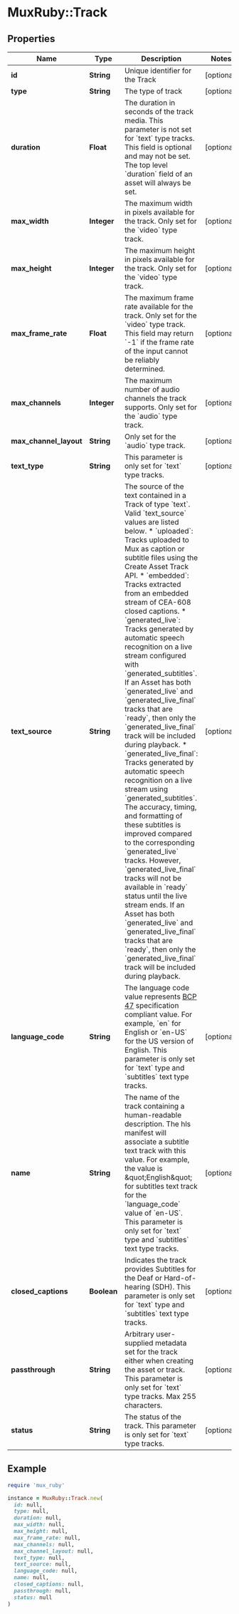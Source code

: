 # MuxRuby::Track

## Properties

| Name | Type | Description | Notes |
| ---- | ---- | ----------- | ----- |
| **id** | **String** | Unique identifier for the Track | [optional] |
| **type** | **String** | The type of track | [optional] |
| **duration** | **Float** | The duration in seconds of the track media. This parameter is not set for &#x60;text&#x60; type tracks. This field is optional and may not be set. The top level &#x60;duration&#x60; field of an asset will always be set. | [optional] |
| **max_width** | **Integer** | The maximum width in pixels available for the track. Only set for the &#x60;video&#x60; type track. | [optional] |
| **max_height** | **Integer** | The maximum height in pixels available for the track. Only set for the &#x60;video&#x60; type track. | [optional] |
| **max_frame_rate** | **Float** | The maximum frame rate available for the track. Only set for the &#x60;video&#x60; type track. This field may return &#x60;-1&#x60; if the frame rate of the input cannot be reliably determined. | [optional] |
| **max_channels** | **Integer** | The maximum number of audio channels the track supports. Only set for the &#x60;audio&#x60; type track. | [optional] |
| **max_channel_layout** | **String** | Only set for the &#x60;audio&#x60; type track. | [optional] |
| **text_type** | **String** | This parameter is only set for &#x60;text&#x60; type tracks. | [optional] |
| **text_source** | **String** | The source of the text contained in a Track of type &#x60;text&#x60;. Valid &#x60;text_source&#x60; values are listed below. * &#x60;uploaded&#x60;: Tracks uploaded to Mux as caption or subtitle files using the Create Asset Track API. * &#x60;embedded&#x60;: Tracks extracted from an embedded stream of CEA-608 closed captions. * &#x60;generated_live&#x60;: Tracks generated by automatic speech recognition on a live stream configured with &#x60;generated_subtitles&#x60;. If an Asset has both &#x60;generated_live&#x60; and &#x60;generated_live_final&#x60; tracks that are &#x60;ready&#x60;, then only the &#x60;generated_live_final&#x60; track will be included during playback. * &#x60;generated_live_final&#x60;: Tracks generated by automatic speech recognition on a live stream using &#x60;generated_subtitles&#x60;. The accuracy, timing, and formatting of these subtitles is improved compared to the corresponding &#x60;generated_live&#x60; tracks. However, &#x60;generated_live_final&#x60; tracks will not be available in &#x60;ready&#x60; status until the live stream ends. If an Asset has both &#x60;generated_live&#x60; and &#x60;generated_live_final&#x60; tracks that are &#x60;ready&#x60;, then only the &#x60;generated_live_final&#x60; track will be included during playback.  | [optional] |
| **language_code** | **String** | The language code value represents [BCP 47](https://tools.ietf.org/html/bcp47) specification compliant value. For example, &#x60;en&#x60; for English or &#x60;en-US&#x60; for the US version of English. This parameter is only set for &#x60;text&#x60; type and &#x60;subtitles&#x60; text type tracks. | [optional] |
| **name** | **String** | The name of the track containing a human-readable description. The hls manifest will associate a subtitle text track with this value. For example, the value is \&quot;English\&quot; for subtitles text track for the &#x60;language_code&#x60; value of &#x60;en-US&#x60;. This parameter is only set for &#x60;text&#x60; type and &#x60;subtitles&#x60; text type tracks. | [optional] |
| **closed_captions** | **Boolean** | Indicates the track provides Subtitles for the Deaf or Hard-of-hearing (SDH). This parameter is only set for &#x60;text&#x60; type and &#x60;subtitles&#x60; text type tracks. | [optional] |
| **passthrough** | **String** | Arbitrary user-supplied metadata set for the track either when creating the asset or track. This parameter is only set for &#x60;text&#x60; type tracks. Max 255 characters. | [optional] |
| **status** | **String** | The status of the track. This parameter is only set for &#x60;text&#x60; type tracks. | [optional] |

## Example

```ruby
require 'mux_ruby'

instance = MuxRuby::Track.new(
  id: null,
  type: null,
  duration: null,
  max_width: null,
  max_height: null,
  max_frame_rate: null,
  max_channels: null,
  max_channel_layout: null,
  text_type: null,
  text_source: null,
  language_code: null,
  name: null,
  closed_captions: null,
  passthrough: null,
  status: null
)
```

